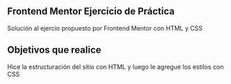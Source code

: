 ## Frontend Mentor Ejercicio de Práctica

Solución al ejercio propuesto por Frontend Mentor
con HTML y CSS

## Objetivos que realice

Hice la estructuración del sitio con HTML y luego le agregue los estilos con CSS